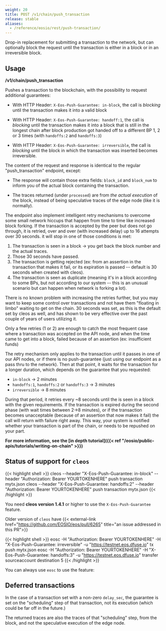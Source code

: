 ```yaml
---
weight: 20
title: POST /v1/chain/push_transaction
release: stable
aliases:
  - /reference/eosio/rest/push-transaction/
---
```


Drop-in replacement for submitting a transaction to the network, but can optionally block the request until the transaction is either in a block or in an irreversible block.

## Usage

**/v1/chain/push_transaction**

Pushes a transaction to the blockchain, with the possibility to request
additional guarantees:

  * With HTTP Header: `X-Eos-Push-Guarantee: in-block`, the call is *blocking* until the transaction makes it into a valid block

  * With HTTP Header: `X-Eos-Push-Guarantee: handoff:1`, the call is *blocking* until the transaction makes it into a block that is still in the longest chain after block production got handed off to a different BP 1, 2 or 3 times (with `handoffs:2` and `handoffs:3`)

  * With HTTP Header: `X-Eos-Push-Guarantee: irreversible`, the call is *blocking* until the block in which the transaction was inserted becomes irreversible.

The content of the request and response is identical to the regular
"push_transaction" endpoint, except:

  * The response will contain those extra fields: `block_id` and
    `block_num` to inform you of the actual block containing the
    transaction.

  * The traces returned (under `processed`) are from *the actual
    execution* of the block, instead of being speculative traces of
    the edge node (like it is normally).

The endpoint also implement intelligent retry mechanisms to overcome some small network hiccups that happen from time to time like increased block forking. If the transaction is accepted by the peer but does not go through, it is retried, over and over (with increased delay) up to 16 attempts over 30 seconds.
it will stop in one of those conditions is met:

 1. The transaction is seen in a block -> you get back the block number and the actual traces.
 1. Those 30 seconds have passed.
 1. The transaction is getting rejected (ex: from an assertion in the transaction that makes it fail, or its expiration is passed -- default is 30 seconds when created with cleos).
 1. The transaction is seen as duplicate (meaning it's in a block according to some BPs, but not according to our system -- this is an unusual scenario but can happen when network is forking a lot).

There is no known problem with increasing the retries further, but you may want to keep some control over transactions and not have them "floating in limbo" waiting to get on the chain. 30 seconds was set, as this is the default set by cleos as well, and has shown to be very effective over the past couple of years of users utilizing it.

Only a few retries (1 or 2) are enough to catch the most frequent case where a transaction was accepted on the API node, and when the time came to get into a block, failed because of an assertion (ex: insufficient funds)

The retry mechanism only applies to the transaction until it passes in one of our API nodes, or if there is no push-guarantee (just using our endpoint as a pass thru to the network).
Then at that point, it waits for the transaction for a longer duration, which depends on the guarantee that you requested:

 * `in-block` -> 2 minutes
 * `handoffs:1`, `handoffs:2` or `handoffs:3` -> 3 minutes
 * `irreversible` -> 8 minutes

During that period, it retries every ~8 seconds until the is seen in a block with the given requirements. If the transaction is expired during the second phase (with wait times between 2->8 minutes), or if the transaction becomes unacceptable (because of an assertion that now makes it fail) the call will return with failure right away. This way, your system is notified whether your transaction is part of the chain, or needs to be repushed on your part.

**For more information, see the [in depth tutorial]({{< ref "/eosio/public-apis/tutorials/writing-on-chain" >}})**

## Status of support for `cleos`

{{< highlight shell >}}
cleos --header "X-Eos-Push-Guarantee: in-block" --header "Authorization: Bearer YOURTOKENHERE" push transaction mytx.json
cleos --header "X-Eos-Push-Guarantee: handoffs:2" --header "Authorization: Bearer YOURTOKENHERE" push transaction mytx.json
{{< /highlight >}}

You need **cleos version 1.4.1** or higher to use the `X-Eos-Push-Guarantee` feature.

Older version of `cleos` have
{{< external-link href="https://github.com/EOSIO/eos/pull/6265" title="an issue addressed in this PR">}}

{{< highlight shell >}}
eosc -H "Authorization: Bearer YOURTOKENHERE" -H "X-Eos-Push-Guarantee: irreversible" -u "https://testnet.eos.dfuse.io" tx push mytx.json
eosc -H "Authorization: Bearer YOURTOKENHERE" -H "X-Eos-Push-Guarantee: handoffs:3" -u "https://testnet.eos.dfuse.io" transfer sourceaccount destination 5
{{< /highlight >}}

You can always use `eosc` to use the feature:


## Deferred transactions

In the case of a transaction set with a non-zero `delay_sec`, the guarantee
is set on the "scheduling" step of that transaction, not its execution
(which could be far off in the future.)

The returned traces are also the traces of that "scheduling" step,
from the block, and not the speculative execution of the edge node.
